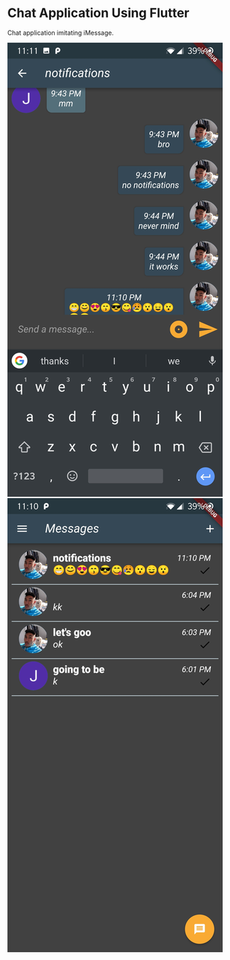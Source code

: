 # Chat Application Using Flutter

Chat application imitating iMessage.

![photo](https://github.com/JBuhay34/buhaychat/blob/master/chatapp1.jpg)
![photo](https://github.com/JBuhay34/buhaychat/blob/master/chatapp.jpg?raw=true)

